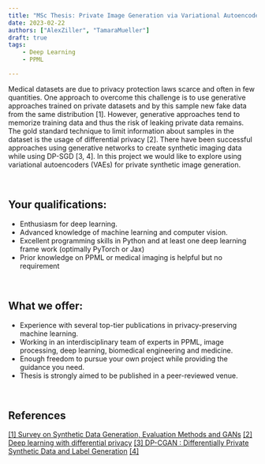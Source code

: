 ```yaml
---
title: "MSc Thesis: Private Image Generation via Variational Autoencoders"
date: 2023-02-22
authors: ["AlexZiller", "TamaraMueller"]
draft: true
tags:
    - Deep Learning
    - PPML

---
```

Medical datasets are due to privacy protection laws scarce and often in few quantities. One approach to overcome this challenge is to use generative approaches trained on private datasets and by this sample new fake data from the same distribution [1]. However, generative approaches tend to memorize training data and thus the risk of leaking private data remains. The gold standard technique to limit information about samples in the dataset is the usage of differential privacy [2]. There have been successful approaches using generative networks to create synthetic imaging data while using DP-SGD [3, 4]. In this project we would like to explore using variational autoencoders (VAEs) for private synthetic image generation. 


<br/>

## Your qualifications:

- Enthusiasm for deep learning.
- Advanced knowledge of machine learning and computer vision. 
- Excellent programming skills in Python and at least one deep learning frame work (optimally PyTorch or Jax)
- Prior knowledge on PPML or medical imaging is helpful but no requirement

<br/>

## What we offer:

- Experience with several top-tier publications in privacy-preserving machine learning.
- Working in an interdisciplinary team of experts in PPML, image processing, deep learning, biomedical engineering and medicine.
- Enough freedom to pursue your own project while providing the guidance you need.
- Thesis is strongly aimed to be published in a peer-reviewed venue.

<br/>

## References
[[1] Survey on Synthetic Data Generation, Evaluation Methods and GANs](https://www.mdpi.com/2227-7390/10/15/2733/pdf)
[[2] Deep learning with differential privacy](https://arxiv.org/pdf/1607.00133.pdf%20)
[[3] DP-CGAN : Differentially Private Synthetic Data and Label Generation](https://openaccess.thecvf.com/content_CVPRW_2019/papers/CV-COPS/Torkzadehmahani_DP-CGAN_Differentially_Private_Synthetic_Data_and_Label_Generation_CVPRW_2019_paper.pdf)
[[4] ](https://arxiv.org/pdf/2208.03409v1.pdf)